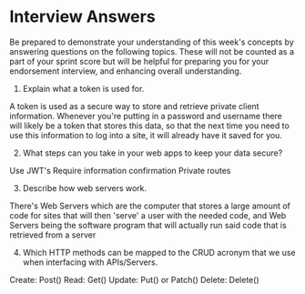 # Interview Answers
Be prepared to demonstrate your understanding of this week's concepts by answering questions on the following topics. These will not be counted as a part of your sprint score but will be helpful for preparing you for your endorsement interview, and enhancing overall understanding.


1. Explain what a token is used for.

A token is used as a secure way to store and retrieve private client information. Whenever you're putting in a password and username there will likely be a token that stores this data, so that the next time you need to use this information to log into a site, it will already have it saved for you.

2. What steps can you take in your web apps to keep your data secure?

Use JWT's
Require information confirmation
Private routes

3. Describe how web servers work.

There's Web Servers which are the computer that stores a large amount of code for sites that will then 'serve' a user with the needed code, and Web Servers being the software program that will actually run said code that is retrieved from a server

4. Which HTTP methods can be mapped to the CRUD acronym that we use when interfacing with APIs/Servers.

Create: Post()
Read: Get()
Update: Put() or Patch()
Delete: Delete()